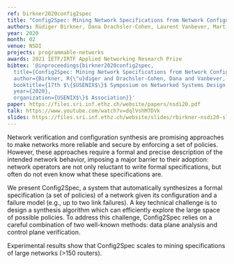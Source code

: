 ```yaml
---
ref: birkner2020config2spec
title: "Config2Spec: Mining Network Specifications from Network Configurations"
authors: Rüdiger Birkner, Dana Drachsler-Cohen, Laurent Vanbever, Martin Vechev
year: 2020
month: 02
venue: NSDI
projects: programmable-networks
awards: 2021 IETF/IRTF Applied Networking Research Prize
bibtex: '@inproceedings{birkner2020config2spec,
  title={Config2Spec: Mining Network Specifications from Network Configurations},
  author={Birkner, R{\"u}diger and Drachsler-Cohen, Dana and Vanbever, Laurent and Vechev, Martin},
  booktitle={17th $\{$USENIX$\}$ Symposium on Networked Systems Design and Implementation ($\{$NSDI$\}$ 20)},
  year={2020},
  organization={USENIX$\}$ Association}}'
paper: https://files.sri.inf.ethz.ch/website/papers/nsdi20.pdf
talk: https://www.youtube.com/watch?v=dqlVshM7DVk
slides: https://files.sri.inf.ethz.ch/website/slides/rbirkner-nsdi20-slides.pdf 
---
```


Network verification and configuration synthesis are promising approaches to make networks more reliable and secure by enforcing a set of policies. However, these approaches require a formal and precise description of the intended network behavior, imposing a major barrier to their adoption: network operators are not only reluctant to write formal specifications, but often do not even know what these specifications are.

We present Config2Spec, a system that automatically synthesizes a formal specification (a set of policies) of a network given its configuration and a failure model (e.g., up to two link failures). A key technical challenge is to design a synthesis algorithm which can efficiently explore the large space of possible policies. To address this challenge, Config2Spec relies on a careful combination of two well-known methods: data plane analysis and control plane verification.

Experimental results show that Config2Spec scales to mining specifications of large networks (>150 routers).
